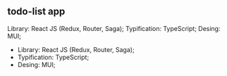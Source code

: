 ## todo-list app
Library: React JS (Redux, Router, Saga);
Typification: TypeScript;
Desing: MUI;

- Library: React JS (Redux, Router, Saga);
- Typification: TypeScript;
- Desing: MUI;
